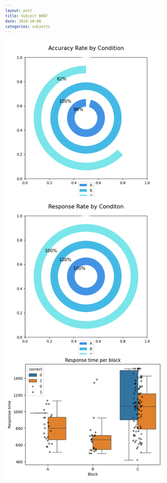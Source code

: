 ```yaml
---
layout: post
title: Subject 8007
date: 2024-10-06
categories: subjects
---
```


![](data/8007/run-5/8007_accuracy_rate.png)
![](data/8007/run-5/8007_response_rate.png)
![](data/8007/run-5/8007_rt.png)
